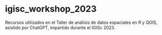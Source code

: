 # igisc_workshop_2023
Recursos utilizados en el Taller de análisis de datos espaciales en R y QGIS, asistido por ChatGPT, impartido durante el IGISc 2023.
